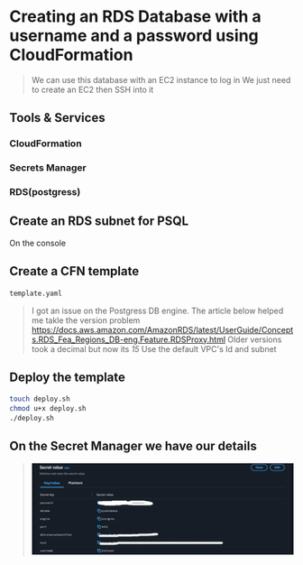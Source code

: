 # Creating an RDS Database with a username and a password using CloudFormation
> We can use this database with an EC2 instance to log in 
> We just need to create an EC2 then SSH into it
## Tools & Services
### CloudFormation
### Secrets Manager
### RDS(postgress)

## Create an RDS subnet for PSQL
On the console
## Create a CFN template
```sh
template.yaml
```
>I got an issue on the Postgress DB engine. The article below helped me takle the version problem
>https://docs.aws.amazon.com/AmazonRDS/latest/UserGuide/Concepts.RDS_Fea_Regions_DB-eng.Feature.RDSProxy.html
>Older versions took a decimal but now its *15*
>Use the default VPC's Id and subnet

## Deploy the template
```sh
touch deploy.sh
chmod u+x deploy.sh
./deploy.sh
```

## On the Secret Manager we have our details
>![Alt text](/output-images/rdsss.png?raw=true "We can use these creds to log into the RDS Instance")

